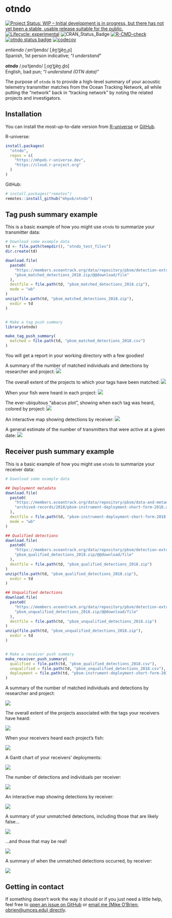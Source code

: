 
<!-- README.md is generated from README.Rmd. Please edit that file -->

# otndo

<!-- badges: start -->

[![Project Status: WIP – Initial development is in progress, but there
has not yet been a stable, usable release suitable for the
public.](https://www.repostatus.org/badges/latest/wip.svg)](https://www.repostatus.org/#wip)
[![Lifecycle:
experimental](https://img.shields.io/badge/lifecycle-experimental-orange.svg)](https://www.tidyverse.org/lifecycle/#experimental)
![CRAN_Status_Badge](http://www.r-pkg.org/badges/version/otndo)
[![R-CMD-check](https://github.com/mhpob/otndo/actions/workflows/R-CMD-check.yaml/badge.svg)](https://github.com/mhpob/otndo/actions/workflows/R-CMD-check.yaml)
[![otndo status
badge](https://mhpob.r-universe.dev/badges/otndo)](https://mhpob.r-universe.dev/otndo)
[![codecov](https://codecov.io/gh/mhpob/otndo/graph/badge.svg?token=A4JRJT7CFA)](https://codecov.io/gh/mhpob/otndo)
<!-- badges: end -->

*entiendo* /ˌenˈtjendo/ \[ˌẽn̪ˈt̪jẽn̪.̪o\]   
Spanish, 1st person indicative; “*I understand*”

***otndo*** /ˌoʊˈtjendo/ \[ˌoʊ̪ˈt̪jẽn̪.d̪o\]  
English, bad pun; “*I understand (OTN data)*”

The purpose of `otndo` is to provide a high-level summary of your
acoustic telemetry transmitter matches from the Ocean Tracking Network,
all while putting the “network” back in “tracking network” by noting the
related projects and investigators.

## Installation

You can install the most-up-to-date version from
[R-universe](https://mhpob.r-universe.dev/otndo) or
[GitHub](https://github.com/mhpob/otndo).

R-universe:

``` r
install.packages(
  "otndo",
  repos = c(
    "https://mhpob.r-universe.dev",
    "https://cloud.r-project.org"
  )
)
```

GitHub:

``` r
# install.packages("remotes")
remotes::install_github("mhpob/otndo")
```

## Tag push summary example

This is a basic example of how you might use `otndo` to summarize your
transmitter data:

``` r
# Download some example data
td <- file.path(tempdir(), "otndo_test_files")
dir.create(td)

download.file(
  paste0(
    "https://members.oceantrack.org/data/repository/pbsm/detection-extracts/",
    "pbsm_matched_detections_2018.zip/@@download/file"
  ),
  destfile = file.path(td, "pbsm_matched_detections_2018.zip"),
  mode = "wb"
)
unzip(file.path(td, "pbsm_matched_detections_2018.zip"),
  exdir = td
)


# Make a tag push summary
library(otndo)

make_tag_push_summary(
  matched = file.path(td, "pbsm_matched_detections_2018.csv")
)
```

You will get a report in your working directory with a few goodies!

A summary of the number of matched individuals and detections by
researcher and project:
![](man/figures/readme-tag_t1_detection_table.png)

The overall extent of the projects to which your tags have been matched:
![](man/figures/README-tag_f1_geographic_extent.png)

When your fish were heard in each project:
![](man/figures/README-tag_f2_time.png)

The ever-ubiquitous “abacus plot”, showing when each tag was heard,
colored by project: ![](man/figures/README-tag_f3_abacus.png)

An interactive map showing detections by receiver:
![](man/figures/README-tag_f4_leaflet.png)

A general estimate of the number of transmitters that were active at a
given date: ![](man/figures/README-tag_f5_transmitter_loss.png)

## Receiver push summary example

This is a basic example of how you might use `otndo` to summarize your
receiver data:

``` r
# Download some example data

## Deployment metadata
download.file(
  paste0(
    "https://members.oceantrack.org/data/repository/pbsm/data-and-metadata/",
    "archived-records/2018/pbsm-instrument-deployment-short-form-2018.xls/@@download/file"
  ),
  destfile = file.path(td, "pbsm-instrument-deployment-short-form-2018.xls"),
  mode = "wb"
)

## Qualified detections
download.file(
  paste0(
    "https://members.oceantrack.org/data/repository/pbsm/detection-extracts/",
    "pbsm_qualified_detections_2018.zip/@@download/file"
  ),
  destfile = file.path(td, "pbsm_qualified_detections_2018.zip")
)
unzip(file.path(td, "pbsm_qualified_detections_2018.zip"),
  exdir = td
)

## Unqualified detections
download.file(
  paste0(
    "https://members.oceantrack.org/data/repository/pbsm/detection-extracts/",
    "pbsm_unqualified_detections_2018.zip/@@download/file"
  ),
  destfile = file.path(td, "pbsm_unqualified_detections_2018.zip")
)
unzip(file.path(td, "pbsm_unqualified_detections_2018.zip"),
  exdir = td
)


# Make a receiver push summary
make_receiver_push_summary(
  qualified = file.path(td, "pbsm_qualified_detections_2018.csv"),
  unqualified = file.path(td, "pbsm_unqualified_detections_2018.csv"),
  deployment = file.path(td, "pbsm-instrument-deployment-short-form-2018.xls")
)
```

A summary of the number of matched individuals and detections by
researcher and project:

![](man/figures/README-rec_t1.png)

The overall extent of the projects associated with the tags your
receivers have heard:

![](man/figures/README-rec_f1.png)

When your receivers heard each project’s fish:

![](man/figures/README-rec_f2.png)

A Gantt chart of your receivers’ deployments:

![](man/figures/README-rec_f3.png)

The number of detections and individuals per receiver:

![](man/figures/README-rec_t2.png)

An interactive map showing detections by receiver:

![](man/figures/README-rec_f4.png)

A summary of your unmatched detections, including those that are likely
false…

![](man/figures/README-rec_t3.png)

…and those that may be real!

![](man/figures/README-rec_t4.png)

A summary of when the unmatched detections occurred, by receiver:

![](man/figures/README-rec_f6.png)

## Getting in contact

If something doesn’t work the way it should or if you just need a little
help, feel free to [open an issue on
GitHub](https://github.com/mhpob/otndo/issues) or [email me (Mike
O’Brien: obrien@umces.edu) directly](mailto:obrien@umces.edu).
